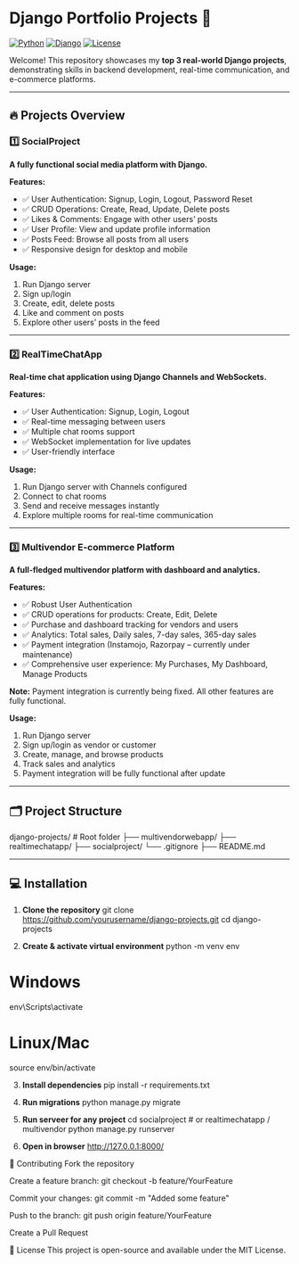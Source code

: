 # Django Portfolio Projects 🚀

[![Python](https://img.shields.io/badge/python-3.11-blue)](https://www.python.org/) 
[![Django](https://img.shields.io/badge/django-5.2-green)](https://www.djangoproject.com/) 
[![License](https://img.shields.io/badge/license-MIT-brightgreen)](LICENSE)

Welcome! This repository showcases my **top 3 real-world Django projects**, demonstrating skills in backend development, real-time communication, and e-commerce platforms.

---

## 🔥 Projects Overview

### 1️⃣ SocialProject
**A fully functional social media platform with Django.**

**Features:**
- ✅ User Authentication: Signup, Login, Logout, Password Reset  
- ✅ CRUD Operations: Create, Read, Update, Delete posts  
- ✅ Likes & Comments: Engage with other users’ posts  
- ✅ User Profile: View and update profile information  
- ✅ Posts Feed: Browse all posts from all users  
- ✅ Responsive design for desktop and mobile

**Usage:**
1. Run Django server  
2. Sign up/login  
3. Create, edit, delete posts  
4. Like and comment on posts  
5. Explore other users’ posts in the feed

---

### 2️⃣ RealTimeChatApp
**Real-time chat application using Django Channels and WebSockets.**

**Features:**
- ✅ User Authentication: Signup, Login, Logout  
- ✅ Real-time messaging between users  
- ✅ Multiple chat rooms support  
- ✅ WebSocket implementation for live updates  
- ✅ User-friendly interface

**Usage:**
1. Run Django server with Channels configured  
2. Connect to chat rooms  
3. Send and receive messages instantly  
4. Explore multiple rooms for real-time communication

---

### 3️⃣ Multivendor E-commerce Platform
**A full-fledged multivendor platform with dashboard and analytics.**

**Features:**
- ✅ Robust User Authentication  
- ✅ CRUD operations for products: Create, Edit, Delete  
- ✅ Purchase and dashboard tracking for vendors and users  
- ✅ Analytics: Total sales, Daily sales, 7-day sales, 365-day sales  
- ✅ Payment integration (Instamojo, Razorpay – currently under maintenance)  
- ✅ Comprehensive user experience: My Purchases, My Dashboard, Manage Products  

**Note:** Payment integration is currently being fixed. All other features are fully functional.

**Usage:**
1. Run Django server  
2. Sign up/login as vendor or customer  
3. Create, manage, and browse products  
4. Track sales and analytics  
5. Payment integration will be fully functional after update

---

## 🗂 Project Structure

django-projects/ # Root folder
├── multivendorwebapp/ 
├── realtimechatapp/ 
├── socialproject/
└── .gitignore 
├── README.md 


---

## 💻 Installation

1. **Clone the repository**
git clone https://github.com/yourusername/django-projects.git
cd django-projects

2. **Create & activate virtual environment**
python -m venv env
# Windows
env\Scripts\activate
# Linux/Mac
source env/bin/activate

3. **Install dependencies**
pip install -r requirements.txt

4. **Run migrations**
python manage.py migrate 

5. **Run serveer for any project**
cd socialproject        # or realtimechatapp / multivendor
python manage.py runserver

6. **Open in browser**
http://127.0.0.1:8000/


🤝 Contributing
Fork the repository

Create a feature branch: git checkout -b feature/YourFeature

Commit your changes: git commit -m "Added some feature"

Push to the branch: git push origin feature/YourFeature

Create a Pull Request


📜 License
This project is open-source and available under the MIT License.
